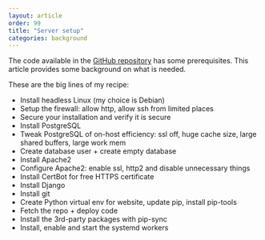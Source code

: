 ```yaml
---
layout: article
order: 99
title: "Server setup"
categories: background
---
```

The code available in the [GitHub repository](https://github.com/RamonvdW/e2solver23) has some prerequisites.
This article provides some background on what is needed.

These are the big lines of my recipe:
- Install headless Linux (my choice is Debian)
- Setup the firewall: allow http, allow ssh from limited places
- Secure your installation and verify it is secure
- Install PostgreSQL
- Tweak PostgreSQL of on-host efficiency: ssl off, huge cache size, large shared buffers, large work mem
- Create database user + create empty database
- Install Apache2
- Configure Apache2: enable ssl, http2 and disable unnecessary things
- Install CertBot for free HTTPS certificate
- Install Django
- Install git
- Create Python virtual env for website, update pip, install pip-tools
- Fetch the repo + deploy code
- Install the 3rd-party packages with pip-sync 
- Install, enable and start the systemd workers
